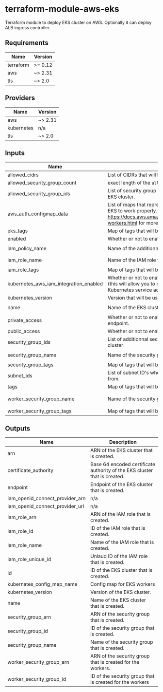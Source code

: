 # terraform-module-aws-eks

Terraform module to deploy EKS cluster on AWS.
Optionally it can deploy ALB ingress controller.

<!-- BEGINNING OF PRE-COMMIT-TERRAFORM DOCS HOOK -->
## Requirements

| Name | Version |
|------|---------|
| terraform | >= 0.12 |
| aws | ~> 2.31 |
| tls | ~> 2.0 |

## Providers

| Name | Version |
|------|---------|
| aws | ~> 2.31 |
| kubernetes | n/a |
| tls | ~> 2.0 |

## Inputs

| Name | Description | Type | Default | Required |
|------|-------------|------|---------|:--------:|
| allowed\_cidrs | List of CIDRs that will be allowed to talk to the EKS cluster. | `list(string)` | `[]` | no |
| allowed\_security\_group\_count | exact length of the `allowed_security_group_ids` variable. | `number` | n/a | yes |
| allowed\_security\_group\_ids | List of security group ID's that will be allowed to talk to the EKS cluster. | `list(string)` | `[]` | no |
| aws\_auth\_configmap\_data | List of maps that represent the aws-auth data needed for EKS to work properly. https://docs.aws.amazon.com/eks/latest/userguide/launch-workers.html for more information. | `list` | `[]` | no |
| eks\_tags | Map of tags that will be applied on the EKS cluster. | `map` | `{}` | no |
| enabled | Whether or not to enable this module. | `bool` | `true` | no |
| iam\_policy\_name | Name of the additionnal IAM policy for the EKS cluster. | `string` | `"eks-cluster"` | no |
| iam\_role\_name | Name of the IAM role for the EKS cluster. | `string` | `"eks-cluster"` | no |
| iam\_role\_tags | Map of tags that will be applied on the IAM role. | `map` | `{}` | no |
| kubernetes\_aws\_iam\_integration\_enabled | Whether or not to enable the IAM Integration in kubernetes (this will allow you to map AWS IAM roles to specific Kubernetes service acounts) | `bool` | `true` | no |
| kubernetes\_version | Version that will be used for the EKS cluster. | `string` | `null` | no |
| name | Name of the EKS cluster. | `string` | `"eks-cluster"` | no |
| private\_access | Whether or not to enable private access to the EKS endpoint. | `bool` | `false` | no |
| public\_access | Whether or not to enable public access to the EKS endpoint. | `bool` | `true` | no |
| security\_group\_ids | List of additionnal security group ID's to set on the AKS cluster. | `list` | `[]` | no |
| security\_group\_name | Name of the security group for the EKS cluster. | `string` | `"eks-cluster"` | no |
| security\_group\_tags | Map of tags that will be applied on the security group. | `map` | `{}` | no |
| subnet\_ids | List of subnet ID's where the EKS master will be available from. | `list(string)` | n/a | yes |
| tags | Map of tags that will be applied on all resources. | `map` | `{}` | no |
| worker\_security\_group\_name | Name of the security group for the EKS cluster. | `string` | `"eks-workers-cluster"` | no |
| worker\_security\_group\_tags | Map of tags that will be applied on the security group. | `map` | `{}` | no |

## Outputs

| Name | Description |
|------|-------------|
| arn | ARN of the EKS cluster that is created. |
| certificate\_authority | Base 64 encoded certificate authority of the EKS cluster that is created. |
| endpoint | Endpoint of the EKS cluster that is created. |
| iam\_openid\_connect\_provider\_arn | n/a |
| iam\_openid\_connect\_provider\_url | n/a |
| iam\_role\_arn | ARN of the IAM role that is created. |
| iam\_role\_id | ID of the IAM role that is created. |
| iam\_role\_name | Name of the IAM role that is created. |
| iam\_role\_unique\_id | Uniauq ID of the IAM role that is created. |
| id | ID of the EKS cluster that is created. |
| kubernates\_config\_map\_name | Config map for EKS workers |
| kubernetes\_version | Version of the EKS cluster. |
| name | Name of the EKS cluster that is created. |
| security\_group\_arn | ARN of the security group that is created. |
| security\_group\_id | ID of the security group that is created. |
| security\_group\_name | Name of the security group that is created. |
| worker\_security\_group\_arn | ARN of the security group that is created for the workers. |
| worker\_security\_group\_id | ID of the security group that is created for the workers |

<!-- END OF PRE-COMMIT-TERRAFORM DOCS HOOK -->
